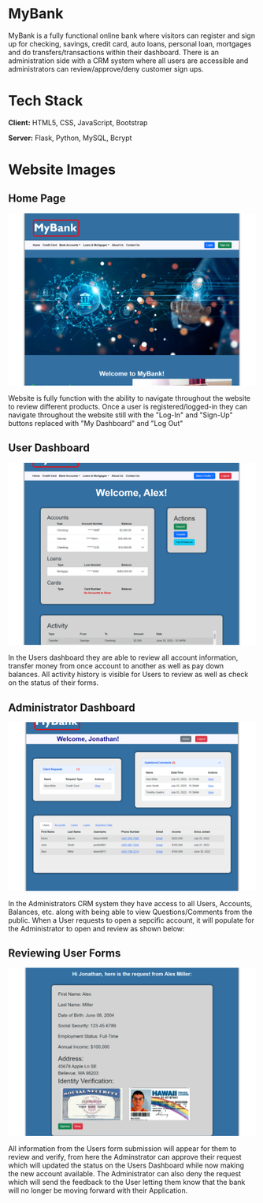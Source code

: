 
# MyBank

MyBank is a fully functional online bank where visitors can register and sign up for checking, savings, credit card, auto loans, personal loan, mortgages and do transfers/transactions within their dashboard. There is an administration side with a CRM system where all users are accessible and administrators can review/approve/deny customer sign ups.

# Tech Stack

**Client:** HTML5, CSS, JavaScript, Bootstrap

**Server:** Flask, Python, MySQL, Bcrypt


# Website Images

## Home Page

<img src="https://github.com/JonathanJCisneros/MyBank/blob/master/readMePhotos/HomePage.png" alt="Home Page" title="Home Page">

Website is fully function with the ability to navigate throughout the website to review different products. Once a user is registered/logged-in they can navigate throughout the website still with the "Log-In" and "Sign-Up" buttons replaced with "My Dashboard" and "Log Out"

## User Dashboard

<img src="https://github.com/JonathanJCisneros/MyBank/blob/master/readMePhotos/UserDashboard.png" alt="User Dashboard" title="User Dashboard">

In the Users dashboard they are able to review all account information, transfer money from once account to another as well as pay down balances. All activity history is visible for Users to review as well as check on the status of their forms.

## Administrator Dashboard

<img src="https://github.com/JonathanJCisneros/MyBank/blob/master/readMePhotos/AminDashboard.png" alt="Admin Dashboard" title="Admin Dashboard">

In the Administrators CRM system they have access to all Users, Accounts, Balances, etc. along with being able to view Questions/Comments from the public. When a User requests to open a sepcific account, it will populate for the Administrator to open and review as shown below: 

## Reviewing User Forms

<img src="https://github.com/JonathanJCisneros/MyBank/blob/master/readMePhotos/UserRegisterVerify.png" alt="User Form Review" title="User Form Review">

All information from the Users form submission will appear for them to review and verify, from here the Adminstrator can approve their request which will updated the status on the Users Dashboard while now making the new account available. The Administrator can also deny the request which will send the feedback to the User letting them know that the bank will no longer be moving forward with their Application.


